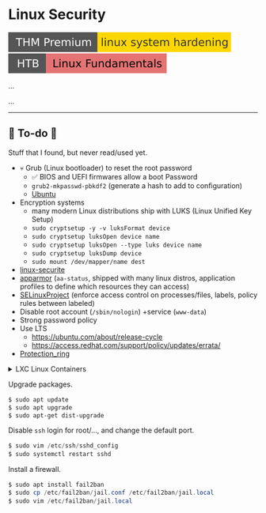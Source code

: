 # Linux Security

[![linuxsystemhardening](../../../cybersecurity/_badges/thmp/linuxsystemhardening.svg)](https://tryhackme.com/room/linuxsystemhardening)
[![linuxfundamentals](../../../cybersecurity/_badges/htb/linuxfundamentals.svg)](https://academy.hackthebox.com/module/details/18)

<div class="row row-cols-lg-2"><div>
...
</div><div>

...
</div></div>

<hr class="sep-both">

## 👻 To-do 👻

Stuff that I found, but never read/used yet.

<div class="row row-cols-lg-2"><div>

* 💀 Grub (Linux bootloader) to reset the root password
  * ✅ BIOS and UEFI firmwares allow a boot Password
  * `grub2-mkpasswd-pbkdf2` (generate a hash to add to configuration)
  * [Ubuntu](https://help.ubuntu.com/community/Grub2/Passwords)
* Encryption systems
  * many modern Linux distributions ship with LUKS (Linux Unified Key Setup)
  * `sudo cryptsetup -y -v luksFormat device`
  * `sudo cryptsetup luksOpen device name`
  * `sudo cryptsetup luksOpen --type luks device name`
  * `sudo cryptsetup luksDump device`
  * `sudo mount /dev/mapper/name dest`
* [linux-securite](https://wonderfall.space/linux-securite/)
* [apparmor](https://www.apparmor.net/) (`aa-status`, shipped with many linux distros, application profiles to define which resources they can access)
* [SELinuxProject](https://github.com/SELinuxProject) (enforce access control on processes/files, labels, policy rules between labeled)
* Disable root account (`/sbin/nologin`) +service (`www-data`)
* Strong password policy
* Use LTS
  * https://ubuntu.com/about/release-cycle
  * https://access.redhat.com/support/policy/updates/errata/
* [Protection_ring](https://en.wikipedia.org/wiki/Protection_ring)
</div><div>

<details class="details-n">
<summary>LXC Linux Containers</summary>

Linux Containers (LXC). Virtualization technology. Uses cgroups and namespaces for isolation. Lightweight. Can have docker + LXC? Kernel must support virtualization.

```shell!
$ sudo apt-get install lxc lxc-utils -y
$ sudo lxc-create -n xxx -t yyy
$ lxc-ls 
$ lxc-start/stop/restart -n xxx
$ lxc-config -n xxx -s storage/network/security
$ lxc-attach -n xxx [-f /path/to/share]
```
</details>

Upgrade packages.

```
$ sudo apt update
$ sudo apt upgrade
$ sudo apt-get dist-upgrade
```

Disable `ssh` login for root/..., and change the default port.

```powershell
$ sudo vim /etc/ssh/sshd_config
$ sudo systemctl restart sshd
```

Install a firewall.

```powershell
$ sudo apt install fail2ban
$ sudo cp /etc/fail2ban/jail.conf /etc/fail2ban/jail.local
$ sudo vim /etc/fail2ban/jail.local
```
</div></div>